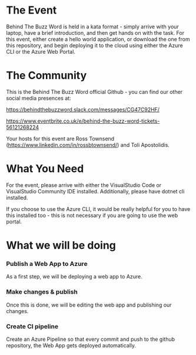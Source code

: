 # The Event
Behind The Buzz Word is held in a kata format - simply arrive with your laptop, have a brief introduction, and then get hands on with the task.
For this event, either create a hello world application, or download the one from this repository, and begin deploying it to the cloud using either the Azure CLI or the Azure Web Portal.

# The Community
This is the Behind The Buzz Word official Github - you can find our other social media presences at:

https://behindthebuzzword.slack.com/messages/CG47C92HF/ 

https://www.eventbrite.co.uk/e/behind-the-buzz-word-tickets-56121268224

Your hosts for this event are Ross Townsend (https://www.linkedin.com/in/rossbtownsend/) and Toli Apostolidis.

# What You Need
For the event, please arrive with either the VisualStudio Code or VisualStudio Community IDE installed. Additionally, please have dotnet cli installed.

If you choose to use the Azure CLI, it would be really helpful for you to have this installed too - this is not necessary if you are going to use the web portal.


# What we will be doing

### Publish a Web App to Azure

As a first step, we will be deploying a web app to Azure.

### Make changes & publish

Once this is done, we will be editing the web app and publishing our changes. 

### Create CI pipeline

Create an Azure Pipeline so that every commit and push to the github repository, the Web App gets deployed automatically. 
